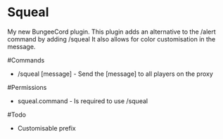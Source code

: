 # Squeal
My new BungeeCord plugin.
This plugin adds an alternative to the /alert command by adding /squeal
It also allows for color customisation in the message.

#Commands
- /squeal [message] - Send the [message] to all players on the proxy

#Permissions
- squeal.command - Is required to use /squeal
 
 
#Todo
 - Customisable prefix
